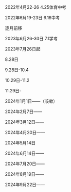 
2022年4月22-26 4.25体育中考

2022年6月19-23日 6.18中考

  

逐月前移

2023年6月26-30日 7.1学考

  

2023年7月26日起

8.28日

9.28日-10.4

  

  

10.29日-11.2

11.29日-

2024年1月1日——（咳嗽）

2024年2月7日——

2024年3月12日——

2024年4月20日——

2024年5月14日

2024年6月14日——

2024年7月20日——

2024年8月19日——

2024年9月22日——
